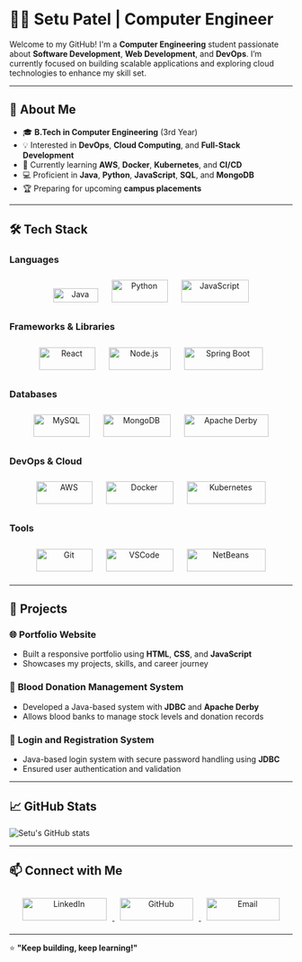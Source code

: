 # 👨‍💻 Setu Patel | Computer Engineer  

Welcome to my GitHub! I'm a **Computer Engineering** student passionate about **Software Development**, **Web Development**, and **DevOps**. I’m currently focused on building scalable applications and exploring cloud technologies to enhance my skill set.  

---

## 🚀 About Me  
- 🎓 **B.Tech in Computer Engineering** (3rd Year)  
- 💡 Interested in **DevOps**, **Cloud Computing**, and **Full-Stack Development**  
- 🌱 Currently learning **AWS**, **Docker**, **Kubernetes**, and **CI/CD**  
- 💻 Proficient in **Java**, **Python**, **JavaScript**, **SQL**, and **MongoDB**  
- 🏆 Preparing for upcoming **campus placements**  

---

## 🛠️ Tech Stack  

### **Languages**  
<p align="center">
  <img src="https://img.shields.io/badge/Java-007396?style=flat&logo=java&logoColor=white" alt="Java" width="80" height="25" style="margin: 10px;" />
  <img src="https://img.shields.io/badge/Python-3776AB?style=flat&logo=python&logoColor=white" alt="Python" width="100" height="40" style="margin: 10px;" />
  <img src="https://img.shields.io/badge/JavaScript-F7DF1E?style=flat&logo=javascript&logoColor=black" alt="JavaScript" width="120" height="40" style="margin: 10px;" />
</p>

### **Frameworks & Libraries**  
<p align="center">
  <img src="https://img.shields.io/badge/React-61DAFB?style=flat&logo=react&logoColor=black" alt="React" width="100" height="40" style="margin: 10px;" />
  <img src="https://img.shields.io/badge/Node.js-339933?style=flat&logo=node.js&logoColor=white" alt="Node.js" width="110" height="40" style="margin: 10px;" />
  <img src="https://img.shields.io/badge/Spring%20Boot-6DB33F?style=flat&logo=spring-boot&logoColor=white" alt="Spring Boot" width="140" height="40" style="margin: 10px;" />
</p>

### **Databases**  
<p align="center">
  <img src="https://img.shields.io/badge/MySQL-4479A1?style=flat&logo=mysql&logoColor=white" alt="MySQL" width="100" height="40" style="margin: 10px;" />
  <img src="https://img.shields.io/badge/MongoDB-47A248?style=flat&logo=mongodb&logoColor=white" alt="MongoDB" width="120" height="40" style="margin: 10px;" />
  <img src="https://img.shields.io/badge/Apache%20Derby-FF6600?style=flat&logo=apache&logoColor=white" alt="Apache Derby" width="150" height="40" style="margin: 10px;" />
</p>

### **DevOps & Cloud**  
<p align="center">
  <img src="https://img.shields.io/badge/AWS-232F3E?style=flat&logo=amazon-aws&logoColor=white" alt="AWS" width="100" height="40" style="margin: 10px;" />
  <img src="https://img.shields.io/badge/Docker-2496ED?style=flat&logo=docker&logoColor=white" alt="Docker" width="120" height="40" style="margin: 10px;" />
  <img src="https://img.shields.io/badge/Kubernetes-326CE5?style=flat&logo=kubernetes&logoColor=white" alt="Kubernetes" width="140" height="40" style="margin: 10px;" />
</p>

### **Tools**  
<p align="center">
  <img src="https://img.shields.io/badge/Git-F05032?style=flat&logo=git&logoColor=white" alt="Git" width="100" height="40" style="margin: 10px;" />
  <img src="https://img.shields.io/badge/VSCode-007ACC?style=flat&logo=visual-studio-code&logoColor=white" alt="VSCode" width="120" height="40" style="margin: 10px;" />
  <img src="https://img.shields.io/badge/NetBeans-1B6AC6?style=flat&logo=apache-netbeans-ide&logoColor=white" alt="NetBeans" width="140" height="40" style="margin: 10px;" />
</p>

---

## 📂 Projects  
### 🌐 **Portfolio Website**  
- Built a responsive portfolio using **HTML**, **CSS**, and **JavaScript**  
- Showcases my projects, skills, and career journey  

### 🏥 **Blood Donation Management System**  
- Developed a Java-based system with **JDBC** and **Apache Derby**  
- Allows blood banks to manage stock levels and donation records  

### 🚪 **Login and Registration System**  
- Java-based login system with secure password handling using **JDBC**  
- Ensured user authentication and validation  

---

## 📈 GitHub Stats  
![Setu's GitHub stats](https://github-readme-stats.vercel.app/api?username=setupatel&show_icons=true&theme=tokyonight)  

---

## 📫 Connect with Me  
<p align="center">
  <a href="https://www.linkedin.com/in/setu-patel">
    <img src="https://img.shields.io/badge/LinkedIn-0A66C2?style=flat&logo=linkedin&logoColor=white" alt="LinkedIn" width="150" height="40" style="margin: 10px;" />
  </a>
  <a href="https://github.com/setupatel">
    <img src="https://img.shields.io/badge/GitHub-181717?style=flat&logo=github&logoColor=white" alt="GitHub" width="130" height="40" style="margin: 10px;" />
  </a>
  <a href="mailto:setupatel@example.com">
    <img src="https://img.shields.io/badge/Email-D14836?style=flat&logo=gmail&logoColor=white" alt="Email" width="130" height="40" style="margin: 10px;" />
  </a>
</p>

---

⭐️ **"Keep building, keep learning!"**  
